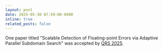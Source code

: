 ```yaml
---
layout: post
date: 2025-05-30 07:59:00-0400
inline: true
related_posts: false
---
```


One paper titled "Scalable Detection of Floating-point Errors via Adaptive Parallel Subdomain Search" was accepted by [QRS 2025](https://qrs25.techconf.org/).
